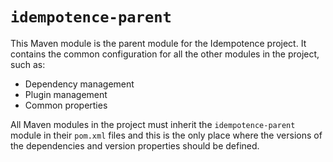 # `idempotence-parent`

This Maven module is the parent module for the Idempotence project.
It contains the common configuration for all the other modules in the project, such as:
* Dependency management
* Plugin management
* Common properties

All Maven modules in the project must inherit the `idempotence-parent` module in their `pom.xml` files and this is the
only place where the versions of the dependencies and version properties should be defined.
